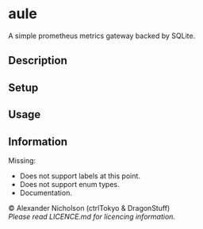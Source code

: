# aule
A simple prometheus metrics gateway backed by SQLite.

## Description

## Setup

## Usage

## Information

Missing:    
* Does not support labels at this point.
* Does not support enum types.
* Documentation.

© Alexander Nicholson (ctrlTokyo & DragonStuff)    
_Please read LICENCE.md for licencing information._
